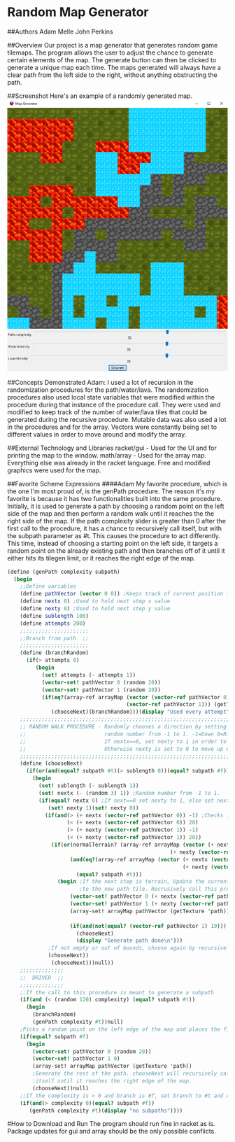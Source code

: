 # Random Map Generator

##Authors
Adam Melle
John Perkins

##Overview
Our project is a map generator that generates random game tilemaps. The program allows the user to adjust the chance to generate certain elements of the map. The generate button can then be clicked to generate a unique map each time. The maps generated will always have a clear path from the left side to the right, without anything obstructing the path. 

##Screenshot
Here's an example of a randomly generated map.
![screenshot example map](examplemap.png)

##Concepts Demonstrated
Adam: I used a lot of recursion in the randomization procedures for the path/water/lava. The randomization procedures also used local state variables that were modified within the procedure during that instance of the procedure call. They were used and modified to keep track of the number of water/lava tiles that could be generated during the recursive procedure. Mutable data was also used a lot in the procedures and for the array. Vectors were constantly being set to different values in order to move around and modify the array. 

##External Technology and Libraries
racket/gui - Used for the UI and for printing the map to the window. 
math/array - Used for the array map.
Everything else was already in the racket language.
Free and modified graphics were used for the map.

##Favorite Scheme Expressions
####Adam
My favorite procedure, which is the one I'm most proud of, is the genPath procedure. The reason it's my favorite is because it has two functionalities built into the same procedure. Initially, it is used to generate a path by choosing a random point on the left side of the map and then perform a random walk until it reaches the the right side of the map. If the path complexity slider is greater than 0 after the first call to the procedure, it has a chance to recursively call itself, but with the subpath parameter as #t. This causes the procedure to act differently. This time, instead of choosing a starting point on the left side, it targets a random point on the already existing path and then branches off of it until it either hits its tilegen limit, or it reaches the right edge of the map.
```scheme
(define (genPath complexity subpath)
  (begin
    ;;Define variables
    (define pathVector (vector 0 0)) ;Keeps track of current position in the map array
    (define nextx 0) ;Used to hold next step x value
    (define nexty 0) ;Used to hold next step y value
    (define sublength 100)
    (define attempts 200)
    ;;;;;;;;;;;;;;;;;;;;;;
    ;;Branch from path  ;;
    ;;;;;;;;;;;;;;;;;;;;;;
    (define (branchRandom)
      (if(> attempts 0)
         (begin
           (set! attempts (- attempts 1))
           (vector-set! pathVector 0 (random 20))
           (vector-set! pathVector 1 (random 20))
           (if(eq?(array-ref arrayMap (vector (vector-ref pathVector 0) ;Checks if random point is a path tile
                                      (vector-ref pathVector 1))) (getTexture 'path))
              (chooseNext)(branchRandom)))(display "Used every attempt")))
    ;;;;;;;;;;;;;;;;;;;;;;;;;;;;;;;;;;;;;;;;;;;;;;;;;;;;;;;;;;;;;;;;;;;;;;;;;;;;;;;;;
    ;; RANDOM WALK PROCEDURE - Randomly chooses a direction by setting nextx to a  ;;
    ;;                         random number from -1 to 1. -1=Down 0=Right 1=Up.   ;;
    ;;                         If nextx==0, set nexty to 1 in order to move right. ;;
    ;;                         Otherwise nexty is set to 0 to move up or down.     ;;
    ;;;;;;;;;;;;;;;;;;;;;;;;;;;;;;;;;;;;;;;;;;;;;;;;;;;;;;;;;;;;;;;;;;;;;;;;;;;;;;;;;
    (define (chooseNext)
      (if(or(and(equal? subpath #t)(> sublength 0))(equal? subpath #f))
        (begin
          (set! sublength (- sublength 1))
          (set! nextx (- (random 3) 1)) ;Random number from -1 to 1.
          (if(equal? nextx 0) ;If next==0 set nexty to 1, else set nexty to 0.
             (set! nexty 1)(set! nexty 0))
            (if(and(> (+ nextx (vector-ref pathVector 0)) -1) ;Checks if the next step is in bounds
                   (< (+ nextx (vector-ref pathVector 0)) 20)
                   (> (+ nexty (vector-ref pathVector 1)) -1)
                   (< (+ nexty (vector-ref pathVector 1)) 20))
              (if(or(normalTerrain? (array-ref arrayMap (vector (+ nextx (vector-ref pathVector 0)) ;Checks if the next step is empty(contains terrain)
                                                    (+ nexty (vector-ref pathVector 1)))))
                    (and(eq?(array-ref arrayMap (vector (+ nextx (vector-ref pathVector 0)) ;Checks if the next step is a path(this option is for subpaths)
                                                        (+ nexty (vector-ref pathVector 1)))) (getTexture 'path))
                      (equal? subpath #t))) 
                (begin ;If the next step is terrain, Update the current vector position. Set that position in the map array
                       ;to the new path tile. Recrusively call this procedure again if the current position isn't against the right wall. 
                    (vector-set! pathVector 0 (+ nextx (vector-ref pathVector 0)))
                    (vector-set! pathVector 1 (+ nexty (vector-ref pathVector 1)))
                    (array-set! arrayMap pathVector (getTexture 'path))

                    (if(and(not(equal? (vector-ref pathVector 1) 19)))
                      (chooseNext)
                      (display "Generate path done\n")))
             ;If not empty or out of bounds, choose again by recursively calling this procedure.
             (chooseNext))
              (chooseNext)))null))
    ;;;;;;;;;;;;;;
    ;;  DRIVER  ;;
    ;;;;;;;;;;;;;;
    ;;If the call to this procedure is meant to generate a subpath
    (if(and (< (random 120) complexity) (equal? subpath #t))
      (begin
        (branchRandom)
        (genPath complexity #t))null)
    ;Picks a random point on the left edge of the map and places the first path tile.
    (if(equal? subpath #f)
      (begin
        (vector-set! pathVector 0 (random 20))
        (vector-set! pathVector 1 0)
        (array-set! arrayMap pathVector (getTexture 'path))
        ;Generate the rest of the path. chooseNext will recursively call
        ;itself until it reaches the right edge of the map.
        (chooseNext))null)
    ;;If the complexity is > 0 and branch is #f, set branch to #t and recrusively call genpath
    (if(and(> complexity 0)(equal? subpath #f))
       (genPath complexity #t)(display "no subpaths"))))
```

#How to Download and Run
The program should run fine in racket as is. Package updates for gui and array should be the only possible conflicts.
